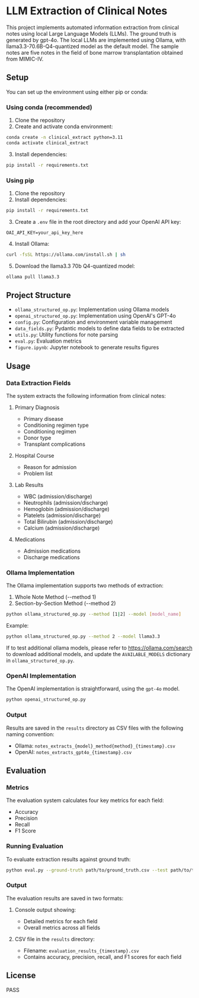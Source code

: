 # LLM Extraction of Clinical Notes

This project implements automated information extraction from clinical notes using local Large Language Models (LLMs). The ground truth is generated by gpt-4o. The local LLMs are implemented using Ollama, with llama3.3-70.6B-Q4-quantized model as the default model. The sample notes are five notes in the field of bone marrow transplantation obtained from MIMIC-IV. 

## Setup

You can set up the environment using either pip or conda:

### Using conda (recommended)

1. Clone the repository
2. Create and activate conda environment:

```bash
conda create -n clinical_extract python=3.11
conda activate clinical_extract
```

3. Install dependencies:

```bash
pip install -r requirements.txt
```

### Using pip

1. Clone the repository
2. Install dependencies:

```bash
pip install -r requirements.txt
```

3. Create a `.env` file in the root directory and add your OpenAI API key:

```
OAI_API_KEY=your_api_key_here
```

4. Install Ollama:

```bash
curl -fsSL https://ollama.com/install.sh | sh
```

5. Download the llama3.3 70b Q4-quantized model:

```bash
ollama pull llama3.3
```

## Project Structure

- `ollama_structured_op.py`: Implementation using Ollama models
- `openai_structured_op.py`: Implementation using OpenAI's GPT-4o
- `config.py`: Configuration and environment variable management
- `data_fields.py`: Pydantic models to define data fields to be extracted
- `utils.py`: Utility functions for note parsing
- `eval.py`: Evaluation metrics
- `figure.ipynb`: Jupyter notebook to generate results figures

## Usage

### Data Extraction Fields

The system extracts the following information from clinical notes:

1. Primary Diagnosis
   - Primary disease
   - Conditioning regimen type
   - Conditioning regimen
   - Donor type
   - Transplant complications

2. Hospital Course
   - Reason for admission
   - Problem list

3. Lab Results
   - WBC (admission/discharge)
   - Neutrophils (admission/discharge)
   - Hemoglobin (admission/discharge)
   - Platelets (admission/discharge)
   - Total Bilirubin (admission/discharge)
   - Calcium (admission/discharge)

4. Medications
   - Admission medications
   - Discharge medications


### Ollama Implementation

The Ollama implementation supports two methods of extraction:

1. Whole Note Method (--method 1)
2. Section-by-Section Method (--method 2)

```bash
python ollama_structured_op.py --method [1|2] --model [model_name]
```
Example:

```bash
python ollama_structured_op.py --method 2 --model llama3.3
```
If to test additional ollama models, please refer to https://ollama.com/search to download additional models, and update the `AVAILABLE_MODELS` dictionary in `ollama_structured_op.py`. 

### OpenAI Implementation

The OpenAI implementation is straightforward, using the `gpt-4o` model. 

```bash
python openai_structured_op.py 
```

### Output

Results are saved in the `results` directory as CSV files with the following naming convention:
- Ollama: `notes_extracts_{model}_method{method}_{timestamp}.csv`
- OpenAI: `notes_extracts_gpt4o_{timestamp}.csv`


## Evaluation

### Metrics

The evaluation system calculates four key metrics for each field:
- Accuracy
- Precision
- Recall
- F1 Score

### Running Evaluation

To evaluate extraction results against ground truth:

```bash
python eval.py --ground-truth path/to/ground_truth.csv --test path/to/test_results.csv
```

### Output

The evaluation results are saved in two formats:

1. Console output showing:
   - Detailed metrics for each field
   - Overall metrics across all fields

2. CSV file in the `results` directory:
   - Filename: `evaluation_results_{timestamp}.csv`
   - Contains accuracy, precision, recall, and F1 scores for each field



## License

PASS